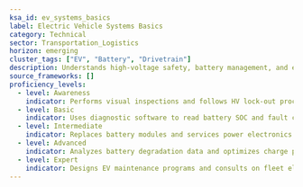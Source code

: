 ```yaml
---
ksa_id: ev_systems_basics
label: Electric Vehicle Systems Basics
category: Technical
sector: Transportation_Logistics
horizon: emerging
cluster_tags: ["EV", "Battery", "Drivetrain"]
description: Understands high‑voltage safety, battery management, and electric drivetrains in hybrid or full‑electric vehicles.
source_frameworks: []
proficiency_levels:
  - level: Awareness
    indicator: Performs visual inspections and follows HV lock‑out procedures.
  - level: Basic
    indicator: Uses diagnostic software to read battery SOC and fault codes.
  - level: Intermediate
    indicator: Replaces battery modules and services power electronics cooling.
  - level: Advanced
    indicator: Analyzes battery degradation data and optimizes charge profiles.
  - level: Expert
    indicator: Designs EV maintenance programs and consults on fleet electrification.
---
```

